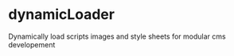 dynamicLoader
=============

Dynamically load scripts images and style sheets for modular cms developement 

